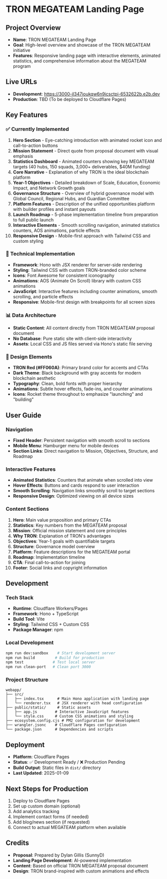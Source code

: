 # TRON MEGATEAM Landing Page

## Project Overview
- **Name**: TRON MEGATEAM Landing Page
- **Goal**: High-level overview and showcase of the TRON MEGATEAM initiative
- **Features**: Responsive landing page with interactive elements, animated statistics, and comprehensive information about the MEGATEAM program

## Live URLs
- **Development**: https://3000-il347ioukqw6n9icsctpi-6532622b.e2b.dev
- **Production**: TBD (To be deployed to Cloudflare Pages)

## Key Features

### ✅ Currently Implemented
1. **Hero Section** - Eye-catching introduction with animated rocket icon and call-to-action buttons
2. **Mission Statement** - Direct quote from proposal document with visual emphasis
3. **Statistics Dashboard** - Animated counters showing key MEGATEAM targets (40 hubs, 150 squads, 3,000+ deliverables, $40M funding)
4. **Core Narrative** - Explanation of why TRON is the ideal blockchain platform
5. **Year-1 Objectives** - Detailed breakdown of Scale, Education, Economic Impact, and Network Growth goals
6. **Governance Structure** - Overview of hybrid governance model with Global Council, Regional Hubs, and Guardian Committee
7. **Platform Features** - Description of the unified opportunities platform with builder profiles and instant payouts
8. **Launch Roadmap** - 5-phase implementation timeline from preparation to full public launch
9. **Interactive Elements** - Smooth scrolling navigation, animated statistics counters, AOS animations, particle effects
10. **Responsive Design** - Mobile-first approach with Tailwind CSS and custom styling

### 🚀 Technical Implementation
- **Framework**: Hono with JSX renderer for server-side rendering
- **Styling**: Tailwind CSS with custom TRON-branded color scheme
- **Icons**: Font Awesome for consistent iconography
- **Animations**: AOS (Animate On Scroll) library with custom CSS animations
- **JavaScript**: Interactive features including counter animations, smooth scrolling, and particle effects
- **Responsive**: Mobile-first design with breakpoints for all screen sizes

### 📊 Data Architecture
- **Static Content**: All content directly from TRON MEGATEAM proposal document
- **No Database**: Pure static site with client-side interactivity
- **Assets**: Local CSS and JS files served via Hono's static file serving

### 🎨 Design Elements
- **TRON Red (#FF060A)**: Primary brand color for accents and CTAs
- **Dark Theme**: Black background with gray accents for modern blockchain aesthetic
- **Typography**: Clean, bold fonts with proper hierarchy
- **Animations**: Subtle hover effects, fade-ins, and counter animations
- **Icons**: Rocket theme throughout to emphasize "launching" and "building"

## User Guide

### Navigation
- **Fixed Header**: Persistent navigation with smooth scroll to sections
- **Mobile Menu**: Hamburger menu for mobile devices
- **Section Links**: Direct navigation to Mission, Objectives, Structure, and Roadmap

### Interactive Features
- **Animated Statistics**: Counters that animate when scrolled into view
- **Hover Effects**: Buttons and cards respond to user interaction
- **Smooth Scrolling**: Navigation links smoothly scroll to target sections
- **Responsive Design**: Optimized viewing on all device sizes

### Content Sections
1. **Hero**: Main value proposition and primary CTAs
2. **Statistics**: Key numbers from the MEGATEAM proposal
3. **Mission**: Official mission statement and core principles  
4. **Why TRON**: Explanation of TRON's advantages
5. **Objectives**: Year-1 goals with quantifiable targets
6. **Structure**: Governance model overview
7. **Platform**: Feature descriptions for the MEGATEAM portal
8. **Roadmap**: Implementation timeline
9. **CTA**: Final call-to-action for joining
10. **Footer**: Social links and copyright information

## Development

### Tech Stack
- **Runtime**: Cloudflare Workers/Pages
- **Framework**: Hono + TypeScript
- **Build Tool**: Vite
- **Styling**: Tailwind CSS + Custom CSS
- **Package Manager**: npm

### Local Development
```bash
npm run dev:sandbox    # Start development server
npm run build         # Build for production  
npm test             # Test local server
npm run clean-port   # Clean port 3000
```

### Project Structure
```
webapp/
├── src/
│   ├── index.tsx      # Main Hono application with landing page
│   └── renderer.tsx   # JSX renderer with head configuration
├── public/static/     # Static assets
│   ├── app.js        # Interactive JavaScript features
│   └── style.css     # Custom CSS animations and styling
├── ecosystem.config.cjs # PM2 configuration for development
├── wrangler.jsonc    # Cloudflare Pages configuration
└── package.json      # Dependencies and scripts
```

## Deployment
- **Platform**: Cloudflare Pages
- **Status**: ✅ Development Ready / ❌ Production Pending
- **Build Output**: Static files in `dist/` directory
- **Last Updated**: 2025-01-09

## Next Steps for Production
1. Deploy to Cloudflare Pages
2. Set up custom domain (optional)
3. Add analytics tracking
4. Implement contact forms (if needed)
5. Add blog/news section (if requested)
6. Connect to actual MEGATEAM platform when available

## Credits
- **Proposal**: Prepared by Dylan Gillis (SunnyD)
- **Landing Page Development**: AI-powered implementation
- **Content**: Based on official TRON MEGATEAM proposal document
- **Design**: TRON brand-inspired with custom animations and effects